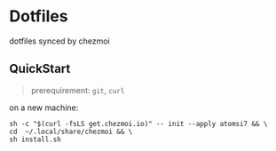 # Dotfiles

dotfiles synced by chezmoi

## QuickStart

> prerequirement: `git`, `curl`

on a new machine:

```
sh -c "$(curl -fsLS get.chezmoi.io)" -- init --apply atomsi7 && \
cd  ~/.local/share/chezmoi && \
sh install.sh
```
